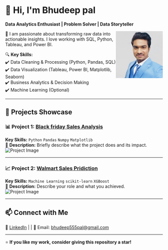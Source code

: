 

# 👋 Hi, I'm Bhudeep pal
**Data Analytics Enthusiast | Problem Solver | Data Storyteller**

<img src="Assets/My_photo.jpg" width="150" height="150" align="right">

🌱 I am passionate about transforming raw data into actionable insights. I love working with SQL, Python, Tableau, and Power BI.

🔍 **Key Skills:**  
✔️ Data Cleaning & Processing (Python, Pandas, SQL)  
✔️ Data Visualization (Tableau, Power BI, Matplotlib, Seaborn)  
✔️ Business Analytics & Decision Making  
✔️ Machine Learning (Optional)  

---

## 🚀 **Projects Showcase**

### 📊 Project 1: **[Black friday Sales Analysis]([GitHub_Project_Link](https://github.com/NoOne051198/Black-friday-sales-analysis.git))**
**Key Skills:** `Python` `Pandas` `Numpy` `Matplotlib`  
📖 **Description:** Briefly describe what the project does and its impact.  
![Project Image]([assets/project1.png](https://github.com/NoOne051198/Black-friday-sales-analysis.git))

---

### 📈 Project 2: **[Walmart Sales Pridiction ]([GitHub_Project_Link](https://github.com/NoOne051198/WalmartSalesPredion2))**
**Key Skills:** `Machine Learning` `scikit-learn` `XGBoost`  
📖 **Description:** Describe your role and what you achieved.  
![Project Image](assets/project2.png)

---

## 📫 **Connect with Me**  
💼 [LinkedIn]([www.linkedin.com/in/bhudeep-pal](https://www.linkedin.com/in/bhudeep-pal/)) | | 📧 Email: bhudeep555pal@gmail.com

---

⭐ **If you like my work, consider giving this repository a star!**  

